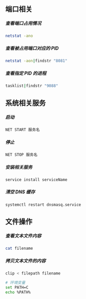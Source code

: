 ## 端口相关

##### 查看端口占用情况

```bash
netstat -ano
```

##### 查看被占用端口对应的 PID

```bash
netstat -aon|findstr "8081"
```

##### 查看指定 PID 的进程

```bash
tasklist|findstr "9088"
```

## 系统相关服务

##### 启动

```bash
NET START 服务名
```

##### 停止

```bash
NET STOP 服务名
```

##### 安装相关服务

```bash
service install serviceName
```

##### 清空 DNS 缓存

```
systemctl restart dnsmasq.service
```

## 文件操作

##### 查看文本文件内容

```bash
cat filename
```

##### 拷贝文本文件的内容

```sh
clip < filepath filename
```

```sh
# 环境变量
set PATH=C
echo %PATH%
```
